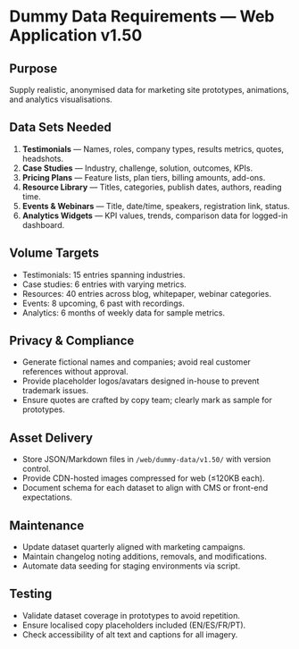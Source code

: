 # Dummy Data Requirements — Web Application v1.50

## Purpose
Supply realistic, anonymised data for marketing site prototypes, animations, and analytics visualisations.

## Data Sets Needed
1. **Testimonials** — Names, roles, company types, results metrics, quotes, headshots.
2. **Case Studies** — Industry, challenge, solution, outcomes, KPIs.
3. **Pricing Plans** — Feature lists, plan tiers, billing amounts, add-ons.
4. **Resource Library** — Titles, categories, publish dates, authors, reading time.
5. **Events & Webinars** — Title, date/time, speakers, registration link, status.
6. **Analytics Widgets** — KPI values, trends, comparison data for logged-in dashboard.

## Volume Targets
- Testimonials: 15 entries spanning industries.
- Case studies: 6 entries with varying metrics.
- Resources: 40 entries across blog, whitepaper, webinar categories.
- Events: 8 upcoming, 6 past with recordings.
- Analytics: 6 months of weekly data for sample metrics.

## Privacy & Compliance
- Generate fictional names and companies; avoid real customer references without approval.
- Provide placeholder logos/avatars designed in-house to prevent trademark issues.
- Ensure quotes are crafted by copy team; clearly mark as sample for prototypes.

## Asset Delivery
- Store JSON/Markdown files in `/web/dummy-data/v1.50/` with version control.
- Provide CDN-hosted images compressed for web (≤120KB each).
- Document schema for each dataset to align with CMS or front-end expectations.

## Maintenance
- Update dataset quarterly aligned with marketing campaigns.
- Maintain changelog noting additions, removals, and modifications.
- Automate data seeding for staging environments via script.

## Testing
- Validate dataset coverage in prototypes to avoid repetition.
- Ensure localised copy placeholders included (EN/ES/FR/PT).
- Check accessibility of alt text and captions for all imagery.

